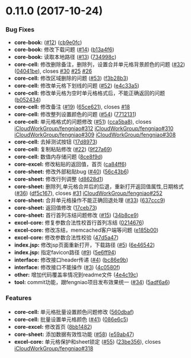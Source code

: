 <a name="0.11.0"></a>
# 0.11.0 (2017-10-24)


### Bug Fixes

* **core-book:** ([#12](https://github.com/iCloudWorkGroup/table/issues/12)) ([cb9e0fc](https://github.com/iCloudWorkGroup/table/commit/cb9e0fc))
* **core-book:** 修改下载问题 ([#14](https://github.com/iCloudWorkGroup/table/issues/14)) ([b13a4f6](https://github.com/iCloudWorkGroup/table/commit/b13a4f6))
* **core-book:** 读取本地路径 ([#13](https://github.com/iCloudWorkGroup/table/issues/13)) ([734998c](https://github.com/iCloudWorkGroup/table/commit/734998c))
* **core-cell:** 修改删除备注，删除列，设置合并单元格背景颜色的问题 ([#32](https://github.com/iCloudWorkGroup/table/issues/32)) ([04041be](https://github.com/iCloudWorkGroup/table/commit/04041be)), closes [#30](https://github.com/iCloudWorkGroup/table/issues/30) [#25](https://github.com/iCloudWorkGroup/table/issues/25) [#26](https://github.com/iCloudWorkGroup/table/issues/26)
* **core-cell:** 修改区域删除的问题 ([#53](https://github.com/iCloudWorkGroup/table/issues/53)) ([f3b28b3](https://github.com/iCloudWorkGroup/table/commit/f3b28b3))
* **core-cell:** 修改单元格下划线的问题 ([#52](https://github.com/iCloudWorkGroup/table/issues/52)) ([e4c33a5](https://github.com/iCloudWorkGroup/table/commit/e4c33a5))
* **core-cell:** 修改单元格为空时单元格格式后，不能正确返回的问题 ([b052434](https://github.com/iCloudWorkGroup/table/commit/b052434))
* **core-cell:** 修改备注 ([#19](https://github.com/iCloudWorkGroup/table/issues/19)) ([65ce621](https://github.com/iCloudWorkGroup/table/commit/65ce621)), closes [#18](https://github.com/iCloudWorkGroup/table/issues/18)
* **core-cell:** 修改整列设置颜色的问题 ([#54](https://github.com/iCloudWorkGroup/table/issues/54)) ([7712131](https://github.com/iCloudWorkGroup/table/commit/7712131))
* **core-cell:** 单元格格式的问题修改 ([#51](https://github.com/iCloudWorkGroup/table/issues/51)) ([cca5ba8](https://github.com/iCloudWorkGroup/table/commit/cca5ba8)), closes [iCloudWorkGroup/fengniao#312](https://github.com/iCloudWorkGroup/fengniao/issues/312) [iCloudWorkGroup/fengniao#310](https://github.com/iCloudWorkGroup/fengniao/issues/310) [iCloudWorkGroup/fengniao#309](https://github.com/iCloudWorkGroup/fengniao/issues/309) [iCloudWorkGroup/fengniao#308](https://github.com/iCloudWorkGroup/fengniao/issues/308)
* **core-cell:** 去掉测试按钮 ([17d8973](https://github.com/iCloudWorkGroup/table/commit/17d8973))
* **core-cell:** 复制粘贴修改 ([#22](https://github.com/iCloudWorkGroup/table/issues/22)) ([9f27a69](https://github.com/iCloudWorkGroup/table/commit/9f27a69))
* **core-cell:** 数值内存储问题 ([8ce8f9d](https://github.com/iCloudWorkGroup/table/commit/8ce8f9d))
* **core-excel:** 修改粘贴的返回值，首页 ([ca84ff6](https://github.com/iCloudWorkGroup/table/commit/ca84ff6))
* **core-sheet:** 修改外部粘贴bug ([#40](https://github.com/iCloudWorkGroup/table/issues/40)) ([56c43b6](https://github.com/iCloudWorkGroup/table/commit/56c43b6))
* **core-sheet:** 修改行列调整 ([d8628d1](https://github.com/iCloudWorkGroup/table/commit/d8628d1))
* **core-sheet:** 删除列,单元格合并后的后退，重新打开返回值属性,日期格式 ([#36](https://github.com/iCloudWorkGroup/table/issues/36)) ([df5c167](https://github.com/iCloudWorkGroup/table/commit/df5c167)), closes [#31](https://github.com/iCloudWorkGroup/table/issues/31) [iCloudWorkGroup/fengniao#252](https://github.com/iCloudWorkGroup/fengniao/issues/252)
* **core-sheet:** 合并单元格操作不能正确回退处理 ([#33](https://github.com/iCloudWorkGroup/table/issues/33)) ([637ccc9](https://github.com/iCloudWorkGroup/table/commit/637ccc9))
* **core-sheet:** 返回值修改 ([17ceb73](https://github.com/iCloudWorkGroup/table/commit/17ceb73))
* **core-sheet:** 首行首列冻结问题修改 ([#15](https://github.com/iCloudWorkGroup/table/issues/15)) ([34b8ce9](https://github.com/iCloudWorkGroup/table/commit/34b8ce9))
* **excel-core:** 修复参数合法性校首行首列冻结 ([0214676](https://github.com/iCloudWorkGroup/table/commit/0214676))
* **excel-core:** 修改冻结，memcached客户端等问题 ([e185b00](https://github.com/iCloudWorkGroup/table/commit/e185b00))
* **excel-core:** 修改参数合法性校验 ([47d5a47](https://github.com/iCloudWorkGroup/table/commit/47d5a47))
* **index.jsp:** 修改jsp页面重新打开，下载路径 ([#5](https://github.com/iCloudWorkGroup/table/issues/5)) ([6e46542](https://github.com/iCloudWorkGroup/table/commit/6e46542))
* **index.jsp:** 指定favicon路径 ([#9](https://github.com/iCloudWorkGroup/table/issues/9)) ([5e6ff94](https://github.com/iCloudWorkGroup/table/commit/5e6ff94))
* **interface:** 修改接口header传递 ([#4](https://github.com/iCloudWorkGroup/table/issues/4)) ([bc86e9b](https://github.com/iCloudWorkGroup/table/commit/bc86e9b))
* **interface:** 修改接口不能操作 ([#3](https://github.com/iCloudWorkGroup/table/issues/3)) ([4c0580f](https://github.com/iCloudWorkGroup/table/commit/4c0580f))
* **other:** 增加代码覆盖率情况到readme文件 ([4e4c19c](https://github.com/iCloudWorkGroup/table/commit/4e4c19c))
* **tool:** commit功能，跟fengniao项目发布效果统一 ([#34](https://github.com/iCloudWorkGroup/table/issues/34)) ([5adf6a6](https://github.com/iCloudWorkGroup/table/commit/5adf6a6))


### Features

* **core-cell:** 单元格批量设置颜色问题修改 ([560dbaf](https://github.com/iCloudWorkGroup/table/commit/560dbaf))
* **core-cell:** 批量设置单元格颜色 ([#41](https://github.com/iCloudWorkGroup/table/issues/41)) ([086e6c5](https://github.com/iCloudWorkGroup/table/commit/086e6c5))
* **core-excel:** 修改首页 ([8bb1482](https://github.com/iCloudWorkGroup/table/commit/8bb1482))
* **core-sheet:** 添加数据有效性功能 ([#58](https://github.com/iCloudWorkGroup/table/issues/58)) ([e59ab47](https://github.com/iCloudWorkGroup/table/commit/e59ab47))
* **excel-core:** 单元格保护和sheet锁定 ([#55](https://github.com/iCloudWorkGroup/table/issues/55)) ([23be356](https://github.com/iCloudWorkGroup/table/commit/23be356)), closes [iCloudWorkGroup/fengniao#318](https://github.com/iCloudWorkGroup/fengniao/issues/318)




